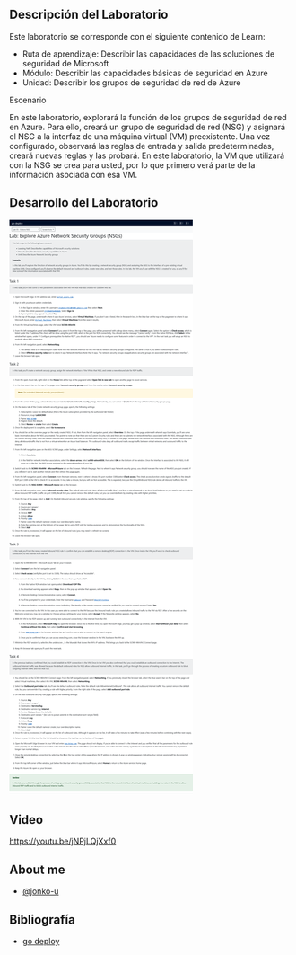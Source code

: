
## Descripción del Laboratorio
Este laboratorio se corresponde con el siguiente contenido de Learn:

- Ruta de aprendizaje: Describir las capacidades de las soluciones de seguridad de Microsoft
- Módulo: Describir las capacidades básicas de seguridad en Azure
- Unidad: Describir los grupos de seguridad de red de Azure

Escenario

En este laboratorio, explorará la función de los grupos de seguridad de red en Azure. Para ello, creará un grupo de seguridad de red (NSG) y asignará el NSG a la interfaz de una máquina virtual (VM) preexistente. Una vez configurado, observará las reglas de entrada y salida predeterminadas, creará nuevas reglas y las probará. En este laboratorio, la VM que utilizará con la NSG se crea para usted, por lo que primero verá parte de la información asociada con esa VM.

## Desarrollo del Laboratorio
![Logo](/SC-900-Microsoft%20Security,%20Compliance,%20and%20Identity%20Fundamentals/Lab%2005%20-%20Explore%20NSG/screenshots/Lab05.png)

## Video
https://youtu.be/jNPjLQjXxf0
## About me
- [@jonko-u](https://github.com/jonko-u)

## Bibliografía

- [go deploy](https://lms.godeploy.it/)
